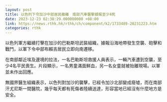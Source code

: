 ```yaml
---
layout: post
title: 以色列下令加沙中部居民撤離　南部汽車襲擊據報至少4死
date: 2023-12-23 02:38:29.000000000 +08:00
link: https://news.rthk.hk/rthk/ch/component/k2/1733489-20231223.htm
categories: rthk
---
```


以色列軍方繼續打擊在加沙的巴勒斯坦武裝組織，據報沿海地帶發生空襲、砲擊和戰鬥，以軍下令中部布賴吉居民立即向南遷移。

在南部鄰近埃及邊境的拉法，一名巴勒斯坦救援人員表示，一輛汽車遭到空襲，至少4名平民喪生。片段顯示，一名男童滿面鮮血，另一名女童就被抬離現場。以軍並未作出回應。

無國界醫生組織表示，以色列對加沙的襲擊，已經令加沙北部變成廢墟，而在南部汗尤尼斯一間醫院，幾乎每天都有死傷者陸續送達，形容當地已經沒有什麼地方是安全。
